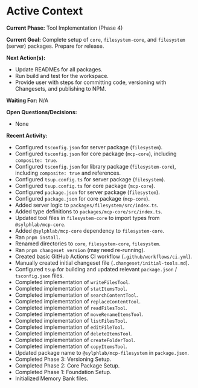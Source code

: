 # Active Context

**Current Phase:** Tool Implementation (Phase 4)

**Current Goal:** Complete setup of `core`, `filesystem-core`, and `filesystem` (server) packages. Prepare for release.

**Next Action(s):**
- Update READMEs for all packages.
- Run build and test for the workspace.
- Provide user with steps for committing code, versioning with Changesets, and publishing to NPM.

**Waiting For:** N/A

**Open Questions/Decisions:**
- None

**Recent Activity:**
- Configured `tsconfig.json` for server package (`filesystem`).
- Configured `tsconfig.json` for core package (`mcp-core`), including `composite: true`.
- Configured `tsconfig.json` for library package (`filesystem-core`), including `composite: true` and references.
- Configured `tsup.config.ts` for server package (`filesystem`).
- Configured `tsup.config.ts` for core package (`mcp-core`).
- Configured `package.json` for server package (`filesystem`).
- Configured `package.json` for core package (`mcp-core`).
- Added server logic to `packages/filesystem/src/index.ts`.
- Added type definitions to `packages/mcp-core/src/index.ts`.
- Updated tool files in `filesystem-core` to import types from `@sylphlab/mcp-core`.
- Added `@sylphlab/mcp-core` dependency to `filesystem-core`.
- Ran `pnpm install`.
- Renamed directories to `core`, `filesystem-core`, `filesystem`.
- Ran `pnpm changeset version` (may need re-running).
- Created basic GitHub Actions CI workflow (`.github/workflows/ci.yml`).
- Manually created initial changeset file (`.changeset/initial-tools.md`).
- Configured `tsup` for building and updated relevant `package.json` / `tsconfig.json` files.
- Completed implementation of `writeFilesTool`.
- Completed implementation of `statItemsTool`.
- Completed implementation of `searchContentTool`.
- Completed implementation of `replaceContentTool`.
- Completed implementation of `readFilesTool`.
- Completed implementation of `moveRenameItemsTool`.
- Completed implementation of `listFilesTool`.
- Completed implementation of `editFileTool`.
- Completed implementation of `deleteItemsTool`.
- Completed implementation of `createFolderTool`.
- Completed implementation of `copyItemsTool`.
- Updated package name to `@sylphlab/mcp-filesystem` in `package.json`.
- Completed Phase 3: Versioning Setup.
- Completed Phase 2: Core Package Setup.
- Completed Phase 1: Foundation Setup.
- Initialized Memory Bank files.